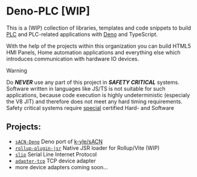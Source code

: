 # Deno-PLC [WIP]

This is a (WIP) collection of libraries, templates and code snippets to build [PLC](https://en.wikipedia.org/wiki/Programmable_logic_controller) and PLC-related applications with [Deno](https://deno.com/) and TypeScript.

With the help of the projects within this organization you can build HTML5 HMI Panels, Home automation applications and everything else which introduces communication with hardware IO devices.

> [!WARNING]
> Do ***NEVER*** use any part of this project in ***SAFETY CRITICAL*** systems. 
> Software written in languages like JS/TS is not suitable for such applications, because code execution is highly undeterministic (especialy the V8 JIT) and therefore does not meet any hard timing requirements.
> Safety critical systems require [special](https://en.wikipedia.org/wiki/Programmable_logic_controller#Safety_PLCs) certified Hard- and Software

## Projects:

* [`sACN-Deno`](https://github.com/LMGU-Technik/sACN-Deno) Deno port of [k-yle/sACN](https://github.com/k-yle/sACN)
* [`rollup-plugin-jsr`](https://github.com/deno-plc/rollup-plugin-jsr/) Native JSR loader for Rollup/Vite (WIP)
* [`slip`](https://jsr.io/@deno-plc/slip) Serial Line Internet Protocol
* [`adapter-tcp`](https://jsr.io/@deno-plc/adapter-tcp) TCP device adapter
* more device adapters coming soon...

